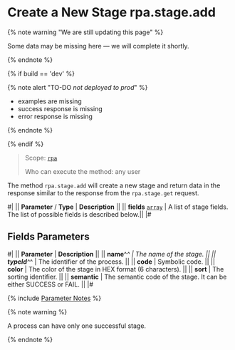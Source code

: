 # Create a New Stage rpa.stage.add

{% note warning "We are still updating this page" %}

Some data may be missing here — we will complete it shortly.

{% endnote %}

{% if build == 'dev' %}

{% note alert "TO-DO _not deployed to prod_" %}

- examples are missing
- success response is missing
- error response is missing

{% endnote %}

{% endif %}

> Scope: [`rpa`](../../../scopes/permissions.md)
>
> Who can execute the method: any user

The method `rpa.stage.add` will create a new stage and return data in the response similar to the response from the `rpa.stage.get` request.

#|
|| **Parameter** / **Type** | **Description** ||
|| **fields**
[`array`](../../../data-types.md) | A list of stage fields. The list of possible fields is described below.||
|#

## Fields Parameters

#|
|| **Parameter** | **Description** ||
|| **name**^*^ | The name of the stage. ||
|| **typeId**^*^ | The identifier of the process. ||
|| **code** | Symbolic code. ||
|| **color** | The color of the stage in HEX format (6 characters). ||
|| **sort** | The sorting identifier. ||
|| **semantic** | The semantic code of the stage. It can be either SUCCESS or FAIL. ||
|#

{% include [Parameter Notes](../../../../_includes/required.md) %}

{% note warning %}

A process can have only one successful stage.

{% endnote %}